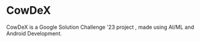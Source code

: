 # CowDeX
CowDeX is a Google Solution Challenge '23 project , made using  AI/ML and Android Development.   
